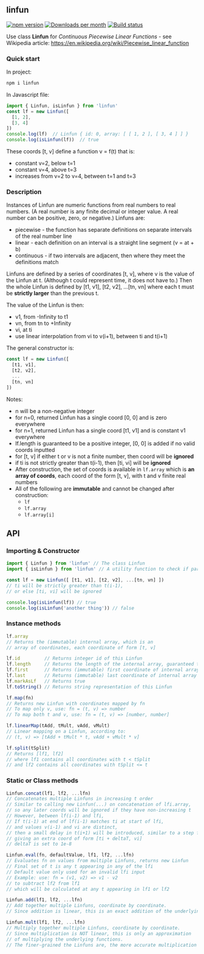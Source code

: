 ## linfun

[![npm version](https://badge.fury.io/js/linfun.svg)](https://badge.fury.io/js/linfun)
[![Downloads per month](https://img.shields.io/npm/dy/linfun.svg?maxAge=31536000)](https://github.com/davidryan59/linfun)
[![Build status](https://travis-ci.org/davidryan59/linfun.svg?master)](https://travis-ci.org/davidryan59)

Use class **Linfun** for *Continuous Piecewise Linear Functions* - see Wikipedia article: https://en.wikipedia.org/wiki/Piecewise_linear_function

### Quick start

In project:

``` sh
npm i linfun
```

In Javascript file:

``` js
import { Linfun, isLinfun } from 'linfun'
const lf = new Linfun([
  [1, 2],
  [3, 4]
])
console.log(lf)  // Linfun { id: 0, array: [ [ 1, 2 ], [ 3, 4 ] ] }
console.log(isLinfun(lf))  // true
```

These coords [t, v] define a function v = f(t) that is:
- constant v=2, below t=1
- constant v=4, above t=3
- increases from v=2 to v=4, between t=1 and t=3

### Description

Instances of Linfun are numeric functions from real numbers to real numbers. (A real number is any finite decimal or integer value. A real number can be positive, zero, or negative.) Linfuns are:
- piecewise - the function has separate definitions on separate intervals of the real number line
- linear - each definition on an interval is a straight line segment (v = at + b)
- continuous - if two intervals are adjacent, then where they meet the definitions match

Linfuns are defined by a series of coordinates [t, v], where v is the value of the Linfun at t. (Although t could represent time, it does not have to.) Then the whole Linfun is defined by [t1, v1], [t2, v2], ...[tn, vn] where each t must be **strictly larger** than the previous t.

The value of the Linfun is then:
- v1, from -Infinity to t1
- vn, from tn to +Infinity
- vi, at ti
- use linear interpolation from vi to v(i+1), between ti and t(i+1)

The general constructor is:

``` js
const lf = new Linfun([
  [t1, v1],
  [t2, v2],
  ...
  [tn, vn]
])
```

Notes:
- n will be a non-negative integer
- for n=0, returned Linfun has a single coord [0, 0] and is zero everywhere
- for n=1, returned Linfun has a single coord [t1, v1] and is constant v1 everywhere
- lf.length is guaranteed to be a positive integer, [0, 0] is added if no valid coords inputted
- for [t, v] if either t or v is not a finite number, then coord will be **ignored**
- if ti is not strictly greater than t(i-1), then [ti, vi] will be **ignored**
- After construction, the set of coords is available in `lf.array` which is **an array of coords**, each coord of the form [t, v], with t and v finite real numbers
- All of the following are **immutable** and cannot be changed after construction:
  - `lf`
  - `lf.array`
  - `lf.array[i]`

## API

### Importing & Constructor
``` js
import { Linfun } from 'linfun' // The class Linfun
import { isLinfun } from 'linfun' // A utility function to check if parameter is a Linfun

const lf = new Linfun([ [t1, v1], [t2, v2], ...[tn, vn] ])
// ti will be strictly greater than t(i-1),
// or else [ti, vi] will be ignored

console.log(isLinfun(lf)) // true
console.log(isLinfun('another thing')) // false
```

### Instance methods

``` js
lf.array
// Returns the (immutable) internal array, which is an
// array of coordinates, each coordinate of form [t, v]

lf.id         // Returns integer id of this Linfun
lf.length     // Returns the length of the internal array, guaranteed to be at least 1
lf.first      // Returns (immutable) first coordinate of internal array
lf.last       // Returns (immutable) last coordinate of internal array
lf.markAsLf   // Returns true
lf.toString() // Returns string representation of this Linfun

lf.map(fn)
// Returns new Linfun with coordinates mapped by fn
// To map only v, use: fn = (t, v) => number
// To map both t and v, use: fn = (t, v) => [number, number]

lf.linearMap(tAdd, tMult, vAdd, vMult)
// Linear mapping on a Linfun, according to:
// (t, v) => [tAdd + tMult * t, vAdd + vMult * v]

lf.split(tSplit)
// Returns [lf1, lf2]
// where lf1 contains all coordinates with t < tSplit
// and lf2 contains all coordinates with tSplit <= t
```

### Static or Class methods

``` js
Linfun.concat(lf1, lf2, ...lfn)
// Concatenates multiple Linfuns in increasing t order
// Similar to calling new Linfun(...) on concatenation of lfi.array,
// so any later coords will be ignored if they have non-increasing t
// However, between lf(i-1) and lfi,
// If t(i-1) at end of lf(i-1) matches ti at start of lfi,
// and values v(i-1) and vi are distinct,
// then a small delay in t(i+1) will be introduced, similar to a step function
// giving an extra coord of form [ti + deltaT, vi]
// deltaT is set to 1e-8

Linfun.eval(fn, defaultValue, lf1, lf2, ...lfn)
// Evaluates fn on values from multiple Linfuns, returns new Linfun
// Final set of t is any t appearing in any of the lfi
// Default value only used for an invalid lfi input
// Example: use: fn = (v1, v2) => v1 - v2
// to subtract lf2 from lf1
// which will be calculated at any t appearing in lf1 or lf2

Linfun.add(lf1, lf2, ...lfn)
// Add together multiple Linfuns, coordinate by coordinate.
// Since addition is linear, this is an exact addition of the underlying functions.

Linfun.mult(lf1, lf2, ...lfn)
// Multiply together multiple Linfuns, coordinate by coordinate.
// Since multiplication is NOT linear, this is only an approximation
// of multiplying the underlying functions.
// The finer-grained the Linfuns are, the more accurate multiplication becomes.
```
